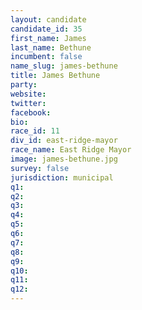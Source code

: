 ```yaml
---
layout: candidate
candidate_id: 35
first_name: James
last_name: Bethune
incumbent: false
name_slug: james-bethune
title: James Bethune
party: 
website: 
twitter: 
facebook: 
bio: 
race_id: 11
div_id: east-ridge-mayor
race_name: East Ridge Mayor
image: james-bethune.jpg
survey: false
jurisdiction: municipal
q1: 
q2: 
q3: 
q4: 
q5: 
q6: 
q7: 
q8: 
q9: 
q10: 
q11: 
q12: 
---
```

